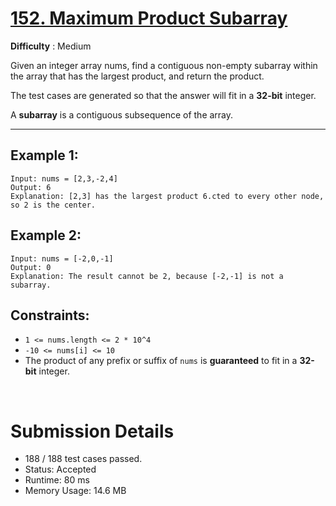 # [152. Maximum Product Subarray](https://leetcode.com/problems/maximum-product-subarray//)

**Difficulty** : Medium

Given an integer array nums, find a contiguous non-empty subarray within the array that has the largest product, and return the product.

The test cases are generated so that the answer will fit in a __32-bit__ integer.

A __subarray__ is a contiguous subsequence of the array.

---

## Example 1:

```
Input: nums = [2,3,-2,4]
Output: 6
Explanation: [2,3] has the largest product 6.cted to every other node, so 2 is the center.
```

## Example 2:

```
Input: nums = [-2,0,-1]
Output: 0
Explanation: The result cannot be 2, because [-2,-1] is not a subarray.
```

## Constraints:

* `1 <= nums.length <= 2 * 10^4`
* `-10 <= nums[i] <= 10`
* The product of any prefix or suffix of `nums` is __guaranteed__ to fit in a __32-bit__ integer.

<br>

# Submission Details

* 188 / 188 test cases passed.
* Status: Accepted
* Runtime: 80 ms
* Memory Usage: 14.6 MB
